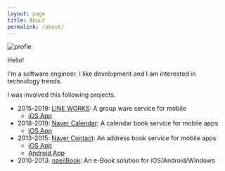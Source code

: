 ```yaml
---
layout: page
title: About
permalink: /about/
---
```


![profie](https://avatars0.githubusercontent.com/u/5136232?s=460&v=4)

Hello!

I'm a software engineer.
I like development and I am interested in technology trends.

I was involved this following projects.

- 2015-2019: [LINE WORKS](https://line.worksmobile.com/): A group ware service for mobile
  - [iOS App](https://apps.apple.com/kr/app/works-mobile-one/id1012129122)
- 2018-2019: [Naver Calendar](https://calendar.naver.com/): A calendar book service for mobile apps
  - [iOS App](https://apps.apple.com/kr/app/%EB%84%A4%EC%9D%B4%EB%B2%84-%EC%BA%98%EB%A6%B0%EB%8D%94-naver-calendar/id592346243)
- 2013-2015: [Naver Contact](https://contact.naver.com/): An address book service for mobile apps
  - [iOS App](https://apps.apple.com/kr/app/%EB%84%A4%EC%9D%B4%EB%B2%84-%EC%A3%BC%EC%86%8C%EB%A1%9D-naver-contacts/id359859076)
  - [Android App](https://play.google.com/store/apps/details?id=com.nhn.android.addressbookbackup&hl=ko)
- 2010-2013: [naeilBook](http://www.naeilbook.com/): An e-Book solution for iOS/Android/Windows


[Github]: https://github.com/sungjin-woo
